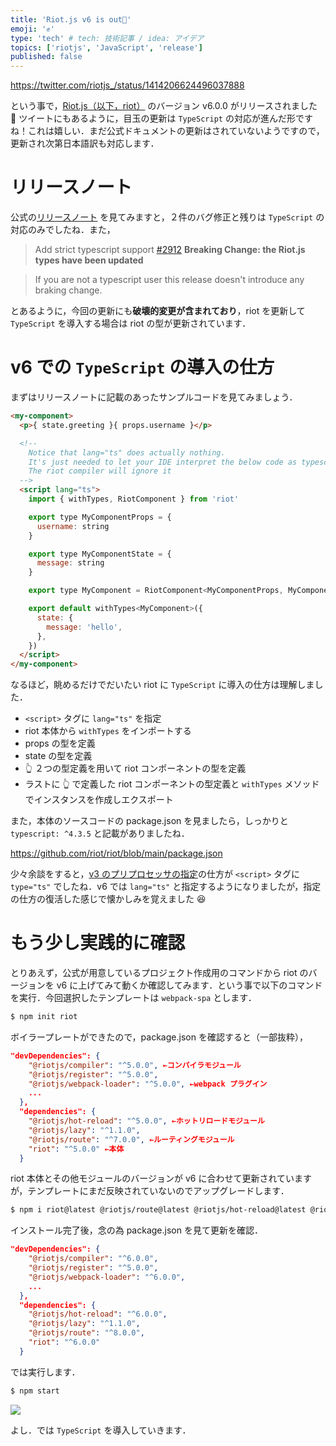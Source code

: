 ```yaml
---
title: 'Riot.js v6 is out🎉'
emoji: '✊'
type: 'tech' # tech: 技術記事 / idea: アイデア
topics: ['riotjs', 'JavaScript', 'release']
published: false
---
```


https://twitter.com/riotjs_/status/1414206624496037888

という事で，[Riot.js（以下，riot）](https://riot.js.org) のバージョン v6.0.0 がリリースされました 🎉 ツイートにもあるように，目玉の更新は `TypeScript` の対応が進んだ形ですね！これは嬉しい．まだ公式ドキュメントの更新はされていないようですので，更新され次第日本語訳も対応します．

# リリースノート

公式の[リリースノート](https://github.com/riot/riot/releases/tag/v6.0.0) を見てみますと，２件のバグ修正と残りは `TypeScript` の対応のみでしたね．また，

> Add strict typescript support [#2912](https://github.com/riot/riot/pull/2912) **Breaking Change: the Riot.js types have been updated**

> If you are not a typescript user this release doesn't introduce any braking change.

とあるように，今回の更新にも**破壊的変更が含まれており**，riot を更新して `TypeScript` を導入する場合は riot の型が更新されています．

# v6 での `TypeScript` の導入の仕方

まずはリリースノートに記載のあったサンプルコードを見てみましょう．

```html
<my-component>
  <p>{ state.greeting }{ props.username }</p>

  <!--
    Notice that lang="ts" does actually nothing.
    It's just needed to let your IDE interpret the below code as typescript.
    The riot compiler will ignore it
  -->
  <script lang="ts">
    import { withTypes, RiotComponent } from 'riot'

    export type MyComponentProps = {
      username: string
    }

    export type MyComponentState = {
      message: string
    }

    export type MyComponent = RiotComponent<MyComponentProps, MyComponentState>

    export default withTypes<MyComponent>({
      state: {
        message: 'hello',
      },
    })
  </script>
</my-component>
```

なるほど，眺めるだけでだいたい riot に `TypeScript` に導入の仕方は理解しました．

- `<script>` タグに `lang="ts"` を指定
- riot 本体から `withTypes` をインポートする
- props の型を定義
- state の型を定義
- 👆 ２つの型定義を用いて riot コンポーネントの型を定義
- ラストに 👆 で定義した riot コンポーネントの型定義と `withTypes` メソッドでインスタンスを作成しエクスポート

また，本体のソースコードの package.json を見ましたら，しっかりと `typescript: ^4.3.5` と記載がありましたね．

https://github.com/riot/riot/blob/main/package.json

少々余談をすると，[v3 のプリプロセッサの指定](https://v3.riotjs.vercel.app/guide/#pre-processor)の仕方が `<script>` タグに `type="ts"` でしたね．v6 では `lang="ts"` と指定するようになりましたが，指定の仕方の復活した感じで懐かしみを覚えました 😆

# もう少し実践的に確認

とりあえず，公式が用意しているプロジェクト作成用のコマンドから riot のバージョンを v6 に上げてみて動くか確認してみます．という事で以下のコマンドを実行．今回選択したテンプレートは `webpack-spa` とします．

```bash
$ npm init riot
```

ボイラープレートができたので，package.json を確認すると（一部抜粋），

```json
"devDependencies": {
    "@riotjs/compiler": "^5.0.0", ←コンパイラモジュール
    "@riotjs/register": "^5.0.0",
    "@riotjs/webpack-loader": "^5.0.0", ←webpack プラグイン
    ...
  },
  "dependencies": {
    "@riotjs/hot-reload": "^5.0.0", ←ホットリロードモジュール
    "@riotjs/lazy": "^1.1.0",
    "@riotjs/route": "^7.0.0", ←ルーティングモジュール
    "riot": "^5.0.0" ←本体
  }
```

riot 本体とその他モジュールのバージョンが v6 に合わせて更新されていますが，テンプレートにまだ反映されていないのでアップグレードします．

```bash
$ npm i riot@latest @riotjs/route@latest @riotjs/hot-reload@latest @riotjs/compiler@latest @riotjs/webpack-loader@latest
```

インストール完了後，念の為 package.json を見て更新を確認．

```json
"devDependencies": {
    "@riotjs/compiler": "^6.0.0",
    "@riotjs/register": "^5.0.0",
    "@riotjs/webpack-loader": "^6.0.0",
    ...
  },
  "dependencies": {
    "@riotjs/hot-reload": "^6.0.0",
    "@riotjs/lazy": "^1.1.0",
    "@riotjs/route": "^8.0.0",
    "riot": "^6.0.0"
  }
```

では実行します．

```bash
$ npm start
```

![](https://storage.googleapis.com/zenn-user-upload/c1fc9548edfd1ced05482e4d.png)

よし．では `TypeScript` を導入していきます．

```diff

```
